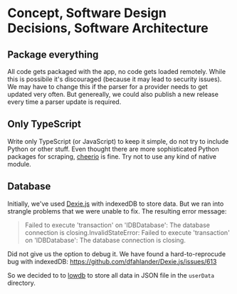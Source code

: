 # Concept, Software Design Decisions, Software Architecture

## Package everything

All code gets packaged with the app, no code gets loaded remotely.
While this is possibile it's discouraged (because it may lead to security issues).
We may have to change this if the parser for a provider needs to get updated very often.
But genereally, we could also publish a new release every time a parser update is required.

## Only TypeScript

Write only TypeScript (or JavaScript) to keep it simple, do not try to include Python or other stuff.
Even thought there are more sophisticated Python packages for scraping, [cheerio](https://github.com/cheeriojs/cheerio) is fine.
Try not to use any kind of native module.

## Database

Initially, we've used [Dexie.js](https://github.com/dfahlander/Dexie.js/) with indexedDB to store data. But we ran into strangle problems that we were unable to fix. The resulting error message:

> Failed to execute 'transaction' on 'IDBDatabase': The database connection is closing.InvalidStateError: Failed to execute 'transaction' on 'IDBDatabase': The database connection is closing.

Did not give us the option to debug it. We have found a hard-to-reprocude bug with indexedDB: https://github.com/dfahlander/Dexie.js/issues/613

So we decided to to [lowdb](https://github.com/typicode/lowdb) to store all data in JSON file in the `userData` directory.
